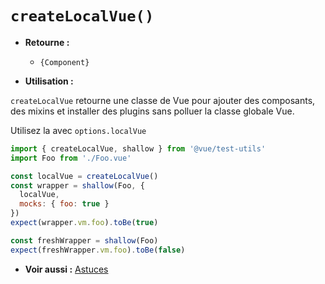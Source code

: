 # `createLocalVue()`

- **Retourne :**
  - `{Component}`

- **Utilisation :**

`createLocalVue` retourne une classe de Vue pour ajouter des composants, des mixins et installer des plugins sans polluer la classe globale Vue.

Utilisez la avec `options.localVue`

```js
import { createLocalVue, shallow } from '@vue/test-utils'
import Foo from './Foo.vue'

const localVue = createLocalVue()
const wrapper = shallow(Foo, {
  localVue,
  mocks: { foo: true }
})
expect(wrapper.vm.foo).toBe(true)

const freshWrapper = shallow(Foo)
expect(freshWrapper.vm.foo).toBe(false)
```

- **Voir aussi :** [Astuces](../guides/common-tips.md#applying-global-plugins-and-mixins)
